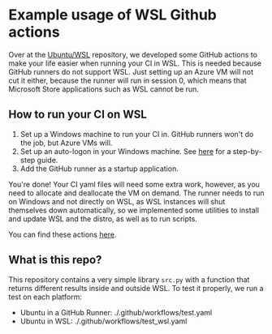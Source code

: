 # Example usage of WSL Github actions

Over at the [Ubuntu/WSL](https://github.com/ubuntu/WSL) repository, we developed some GitHub actions to
make your life easier when running your CI in WSL. This is needed because GitHub runners do not support
WSL. Just setting up an Azure VM will not cut it either, because the runner will run in session 0, which means
that Microsoft Store applications such as WSL cannot be run.

## How to run your CI on WSL
1. Set up a Windows machine to run your CI in. GitHub runners won't do the job, but Azure VMs will.
2. Set up an auto-logon in your Windows machine. See [here](https://learn.microsoft.com/en-us/troubleshoot/windows-server/user-profiles-and-logon/turn-on-automatic-logon) for a step-by-step guide.
3. Add the GitHub runner as a startup application.

You're done! Your CI yaml files will need some extra work, however, as you need to allocate and deallocate the VM on demand.
The runner needs to run on Windows and not directly on WSL, as WSL instances will shut themselves down automatically, so we implemented some utilities to
install and update WSL and the distro, as well as to run scripts.

You can find these actions [here](github.com/Ubuntu/WSL/.github/actions).

## What is this repo?
This repository contains a very simple library `src.py` with a function that returns different results inside and outside WSL.
To test it properly, we run a test on each platform:
- Ubuntu in a GitHub Runner: ./.github/workflows/test.yaml
- Ubuntu in WSL: ./.github/workflows/test_wsl.yaml